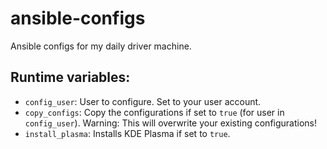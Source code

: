 # ansible-configs
Ansible configs for my daily driver machine.

## Runtime variables:

- `config_user`: User to configure. Set to your user account.
- `copy_configs`: Copy the configurations if set to `true` (for user in `config_user`). Warning: This will overwrite your existing configurations!
- `install_plasma`: Installs KDE Plasma if set to `true`.

